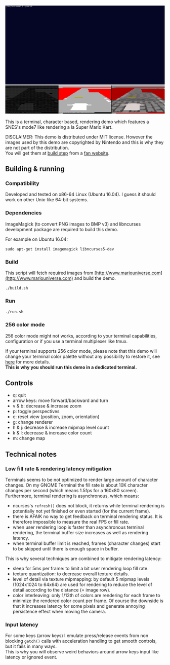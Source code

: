 
![demo gif](assets/demo.gif)
![renderers](assets/renderers.png)

This is a terminal, character based, rendering demo which features a SNES's mode7 like rendering a la Super Mario Kart.

DISCLAIMER: This demo is distributed under MIT license. However the images used by this demo are copyrighted by Nintendo and this is why they are not part of the distribution.  
You will get them at [build step](#build) from a [fan website](http://www.mariouniverse.com).

## Building & running

### Compatibility

Developed and tested on x86-64 Linux (Ubuntu 16.04). I guess it should work on other Unix-like 64-bit systems.

### Dependencies

ImageMagick (to convert PNG images to BMP v3) and libncurses development package are required to build this demo.

For example on Ubuntu 16.04:

```shell
sudo apt-get install imagemagick libncurses5-dev
```

### Build

This script will fetch required images from [http://www.mariouniverse.com](http://www.mariouniverse.com) and build the demo.

```shell
./build.sh
```

### Run

```shell
./run.sh
```

### 256 color mode

256 color mode might not works, according to your terminal capabilities, configuration or if you use a terminal multiplexer like tmux.

If your terminal supports 256 color mode, please note that this demo will change your terminal color palette without any possibility to restore it, see [here](https://stackoverflow.com/questions/36051061/color-not-ended-in-curses) for more details.  
**This is why you should run this demo in a dedicated terminal.**

## Controls

- q: quit
- arrow keys: move forward/backward and turn
- v & b: decrease & increase zoom
- p: toggle perspectives
- c: reset view (position, zoom, orientation)
- g: change renderer
- h & j: decrease & increase mipmap level count
- k & l: decrease & increase color count
- m: change map

## Technical notes

### Low fill rate & rendering latency mitigation

Terminals seems to be not optimized to render large amount of character changes. On my GNOME Terminal the fill rate is about 10K character changes per second (which means 1.5fps for a 160x80 screen).  
Furthermore, terminal rendering is asynchronous, which means:
- ncurses's `refresh()` does not block, it returns while terminal rendering is potentially not yet finished or even started (for the current frame).
- there is AFAIK no way to get feedback on terminal rendering status. It is therefore impossible to measure the real FPS or fill rate.
- when user rendering loop is faster than asynchronous terminal rendering, the terminal buffer size increases as well as rendering latency.
- when terminal buffer limit is reached, frames (character changes) start to be skipped until there is enough space in buffer.

This is why several techniques are combined to mitigate rendering latency:
- sleep for 5ms per frame: to limit a bit user rendering loop fill rate.
- texture quantization: to decrease overall texture details.
- level of detail via texture mipmapping: by default 5 mipmap levels (1024x1024 to 64x64) are used for rendering to reduce the level of detail according to the distance (= image row).
- color interleaving: only 1/13th of colors are rendering for each frame to minimize the rendered color count per frame. Of course the downside is that it increases latency for some pixels and generate annoying persistence effect when moving the camera.

### Input latency

For some keys (arrow keys) I emulate press/release events from non blocking `getch()` calls with acceleration handling to get smooth controls, but it fails in many ways.  
This is why you will observe weird behaviors around arrow keys input like latency or ignored event.
